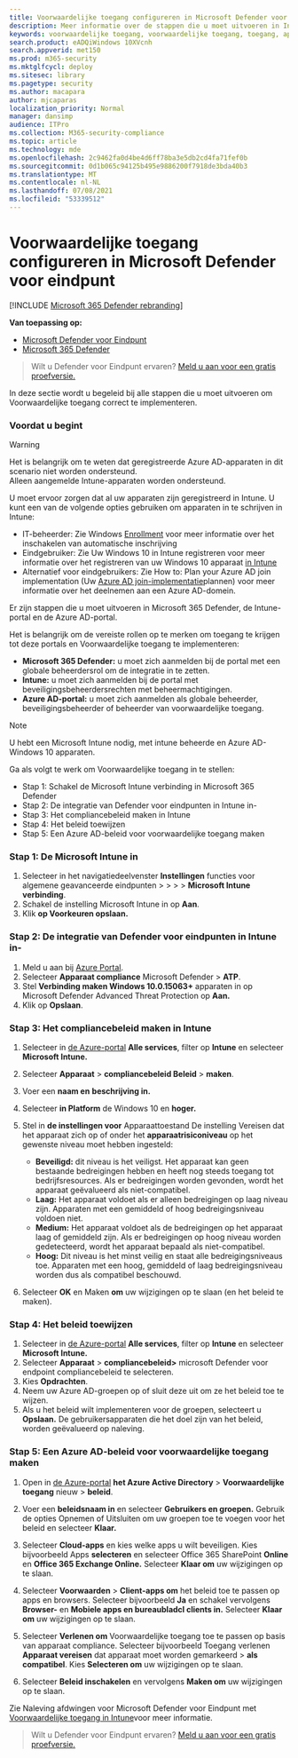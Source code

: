 ```yaml
---
title: Voorwaardelijke toegang configureren in Microsoft Defender voor eindpunt
description: Meer informatie over de stappen die u moet uitvoeren in Intune, Microsoft 365 Defender azure om voorwaardelijke toegang te implementeren
keywords: voorwaardelijke toegang, voorwaardelijke toegang, toegang, apparaatrisico, risiconiveau, integratie, intune-integratie
search.product: eADQiWindows 10XVcnh
search.appverid: met150
ms.prod: m365-security
ms.mktglfcycl: deploy
ms.sitesec: library
ms.pagetype: security
ms.author: macapara
author: mjcaparas
localization_priority: Normal
manager: dansimp
audience: ITPro
ms.collection: M365-security-compliance
ms.topic: article
ms.technology: mde
ms.openlocfilehash: 2c9462fa0d4be4d6ff78ba3e5db2cd4fa71fef0b
ms.sourcegitcommit: 0d1b065c94125b495e9886200f7918de3bda40b3
ms.translationtype: MT
ms.contentlocale: nl-NL
ms.lasthandoff: 07/08/2021
ms.locfileid: "53339512"
---
```

# <a name="configure-conditional-access-in-microsoft-defender-for-endpoint"></a>Voorwaardelijke toegang configureren in Microsoft Defender voor eindpunt

[!INCLUDE [Microsoft 365 Defender rebranding](../../includes/microsoft-defender.md)]

**Van toepassing op:**
- [Microsoft Defender voor Eindpunt](https://go.microsoft.com/fwlink/p/?linkid=2154037)
- [Microsoft 365 Defender](https://go.microsoft.com/fwlink/?linkid=2118804)

>Wilt u Defender voor Eindpunt ervaren? [Meld u aan voor een gratis proefversie.](https://www.microsoft.com/microsoft-365/windows/microsoft-defender-atp?ocid=docs-wdatp-assignaccess-abovefoldlink)

In deze sectie wordt u begeleid bij alle stappen die u moet uitvoeren om Voorwaardelijke toegang correct te implementeren.

### <a name="before-you-begin"></a>Voordat u begint
>[!WARNING]
>Het is belangrijk om te weten dat geregistreerde Azure AD-apparaten in dit scenario niet worden ondersteund.</br>
>Alleen aangemelde Intune-apparaten worden ondersteund.


U moet ervoor zorgen dat al uw apparaten zijn geregistreerd in Intune. U kunt een van de volgende opties gebruiken om apparaten in te schrijven in Intune:


- IT-beheerder: Zie Windows [Enrollment](/intune/windows-enroll#enable-windows-10-automatic-enrollment) voor meer informatie over het inschakelen van automatische inschrijving
- Eindgebruiker: Zie Uw Windows 10 in Intune registreren voor meer informatie over het registreren van uw Windows 10 apparaat [in Intune](/intune/quickstart-enroll-windows-device)
- Alternatief voor eindgebruikers: Zie How to: Plan your Azure AD join implementation (Uw [Azure AD join-implementatie](/azure/active-directory/devices/azureadjoin-plan)plannen) voor meer informatie over het deelnemen aan een Azure AD-domein.



Er zijn stappen die u moet uitvoeren in Microsoft 365 Defender, de Intune-portal en de Azure AD-portal.

Het is belangrijk om de vereiste rollen op te merken om toegang te krijgen tot deze portals en Voorwaardelijke toegang te implementeren:
- **Microsoft 365 Defender:** u moet zich aanmelden bij de portal met een globale beheerdersrol om de integratie in te zetten.
- **Intune:** u moet zich aanmelden bij de portal met beveiligingsbeheerdersrechten met beheermachtigingen. 
- **Azure AD-portal:** u moet zich aanmelden als globale beheerder, beveiligingsbeheerder of beheerder van voorwaardelijke toegang.


> [!NOTE]
> U hebt een Microsoft Intune nodig, met intune beheerde en Azure AD-Windows 10 apparaten.

Ga als volgt te werk om Voorwaardelijke toegang in te stellen:
- Stap 1: Schakel de Microsoft Intune verbinding in Microsoft 365 Defender
- Stap 2: De integratie van Defender voor eindpunten in Intune in-
- Stap 3: Het compliancebeleid maken in Intune
- Stap 4: Het beleid toewijzen 
- Stap 5: Een Azure AD-beleid voor voorwaardelijke toegang maken


### <a name="step-1-turn-on-the-microsoft-intune-connection"></a>Stap 1: De Microsoft Intune in
1. Selecteer in het navigatiedeelvenster **Instellingen** functies voor algemene geavanceerde eindpunten  >    >    >    >  **Microsoft Intune verbinding**.
2. Schakel de instelling Microsoft Intune in op **Aan**.
3. Klik **op Voorkeuren opslaan.**


### <a name="step-2-turn-on-the-defender-for-endpoint-integration-in-intune"></a>Stap 2: De integratie van Defender voor eindpunten in Intune in-
1. Meld u aan bij [Azure Portal](https://portal.azure.com).
2. Selecteer **Apparaat compliance** Microsoft Defender  >  **ATP**.
3. Stel **Verbinding maken Windows 10.0.15063+** apparaten in op Microsoft Defender Advanced Threat Protection op **Aan.**
4. Klik op **Opslaan**.


### <a name="step-3-create-the-compliance-policy-in-intune"></a>Stap 3: Het compliancebeleid maken in Intune
1. Selecteer in [de Azure-portal](https://portal.azure.com) **Alle services**, filter op **Intune** en selecteer **Microsoft Intune.**
2. Selecteer **Apparaat**  >  **compliancebeleid Beleid**  >  **maken**.
3. Voer een **naam en** **beschrijving in.**
4. Selecteer **in Platform** de Windows 10 en **hoger.**
5. Stel in **de instellingen voor** Apparaattoestand De instelling Vereisen dat het apparaat zich op of onder het **apparaatrisiconiveau** op het gewenste niveau moet hebben ingesteld:

   - **Beveiligd:** dit niveau is het veiligst. Het apparaat kan geen bestaande bedreigingen hebben en heeft nog steeds toegang tot bedrijfsresources. Als er bedreigingen worden gevonden, wordt het apparaat geëvalueerd als niet-compatibel.
   - **Laag:** Het apparaat voldoet als er alleen bedreigingen op laag niveau zijn. Apparaten met een gemiddeld of hoog bedreigingsniveau voldoen niet.
   - **Medium:** Het apparaat voldoet als de bedreigingen op het apparaat laag of gemiddeld zijn. Als er bedreigingen op hoog niveau worden gedetecteerd, wordt het apparaat bepaald als niet-compatibel.
   - **Hoog:** Dit niveau is het minst veilig en staat alle bedreigingsniveaus toe. Apparaten met een hoog, gemiddeld of laag bedreigingsniveau worden dus als compatibel beschouwd.

6. Selecteer **OK** en Maken **om** uw wijzigingen op te slaan (en het beleid te maken).

### <a name="step-4-assign-the-policy"></a>Stap 4: Het beleid toewijzen
1. Selecteer in [de Azure-portal](https://portal.azure.com) **Alle services**, filter op **Intune** en selecteer **Microsoft Intune.**
2. Selecteer **Apparaat**  >  **compliancebeleid>** microsoft Defender voor endpoint compliancebeleid te selecteren.
3. Kies **Opdrachten**.
4. Neem uw Azure AD-groepen op of sluit deze uit om ze het beleid toe te wijzen.
5. Als u het beleid wilt implementeren voor de groepen, selecteert u **Opslaan.** De gebruikersapparaten die het doel zijn van het beleid, worden geëvalueerd op naleving.

### <a name="step-5-create-an-azure-ad-conditional-access-policy"></a>Stap 5: Een Azure AD-beleid voor voorwaardelijke toegang maken
1. Open in [de Azure-portal](https://portal.azure.com) **het Azure Active Directory**  >  **Voorwaardelijke toegang** nieuw  >  **beleid**.
2. Voer een **beleidsnaam in** en selecteer **Gebruikers en groepen.** Gebruik de opties Opnemen of Uitsluiten om uw groepen toe te voegen voor het beleid en selecteer **Klaar.**
3. Selecteer **Cloud-apps** en kies welke apps u wilt beveiligen. Kies bijvoorbeeld Apps **selecteren** en selecteer Office 365 SharePoint **Online** en **Office 365 Exchange Online.** Selecteer **Klaar om** uw wijzigingen op te slaan.

4. Selecteer **Voorwaarden**  >  **Client-apps om** het beleid toe te passen op apps en browsers. Selecteer bijvoorbeeld **Ja** en schakel vervolgens **Browser-** en **Mobiele apps en bureaubladcl clients in.** Selecteer **Klaar om** uw wijzigingen op te slaan.

5. Selecteer **Verlenen om** Voorwaardelijke toegang toe te passen op basis van apparaat compliance. Selecteer bijvoorbeeld Toegang verlenen **Apparaat vereisen** dat apparaat moet worden gemarkeerd  >  **als compatibel**. Kies **Selecteren om** uw wijzigingen op te slaan.

6. Selecteer **Beleid inschakelen** en vervolgens **Maken om** uw wijzigingen op te slaan.

Zie Naleving afdwingen voor Microsoft Defender voor Eindpunt met [Voorwaardelijke toegang in Intune](/intune/advanced-threat-protection)voor meer informatie.

>Wilt u Defender voor Eindpunt ervaren? [Meld u aan voor een gratis proefversie.](https://www.microsoft.com/microsoft-365/windows/microsoft-defender-atp?ocid=docs-wdatp-conditionalaccess-belowfoldlink)
